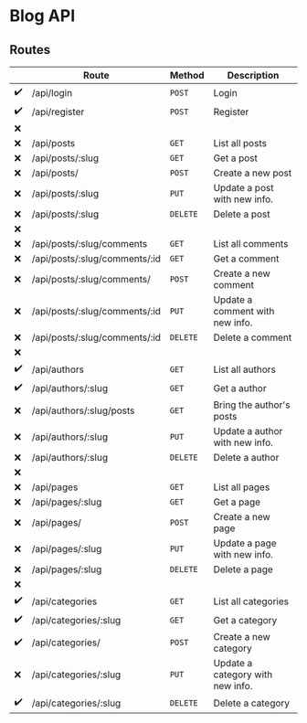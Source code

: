 # Blog API

## Routes

|                    | Route                         | Method   | Description                      |
| ------------------ | ----------------------------- | -------- | -------------------------------- |
| :heavy_check_mark: | /api/login                    | `POST`   | Login                            |
| :heavy_check_mark: | /api/register                 | `POST`   | Register                         |
| :x:                |
| :x:                | /api/posts                    | `GET`    | List all posts                   |
| :x:                | /api/posts/:slug              | `GET`    | Get a post                       |
| :x:                | /api/posts/                   | `POST`   | Create a new post                |
| :x:                | /api/posts/:slug              | `PUT`    | Update a post with new info.     |
| :x:                | /api/posts/:slug              | `DELETE` | Delete a post                    |
| :x:                |
| :x:                | /api/posts/:slug/comments     | `GET`    | List all comments                |
| :x:                | /api/posts/:slug/comments/:id | `GET`    | Get a comment                    |
| :x:                | /api/posts/:slug/comments/    | `POST`   | Create a new comment             |
| :x:                | /api/posts/:slug/comments/:id | `PUT`    | Update a comment with new info.  |
| :x:                | /api/posts/:slug/comments/:id | `DELETE` | Delete a comment                 |
| :x:                |
| :heavy_check_mark: | /api/authors                  | `GET`    | List all authors                 |
| :heavy_check_mark: | /api/authors/:slug            | `GET`    | Get a author                     |
| :x:                | /api/authors/:slug/posts      | `GET`    | Bring the author's posts         |
| :x:                | /api/authors/:slug            | `PUT`    | Update a author with new info.   |
| :x:                | /api/authors/:slug            | `DELETE` | Delete a author                  |
| :x:                |                               |
| :x:                | /api/pages                    | `GET`    | List all pages                   |
| :x:                | /api/pages/:slug              | `GET`    | Get a page                       |
| :x:                | /api/pages/                   | `POST`   | Create a new page                |
| :x:                | /api/pages/:slug              | `PUT`    | Update a page with new info.     |
| :x:                | /api/pages/:slug              | `DELETE` | Delete a page                    |
| :x:                |
| :heavy_check_mark: | /api/categories               | `GET`    | List all categories              |
| :heavy_check_mark: | /api/categories/:slug         | `GET`    | Get a category                   |
| :heavy_check_mark: | /api/categories/              | `POST`   | Create a new category            |
| :x:                | /api/categories/:slug         | `PUT`    | Update a category with new info. |
| :heavy_check_mark: | /api/categories/:slug         | `DELETE` | Delete a category                |
